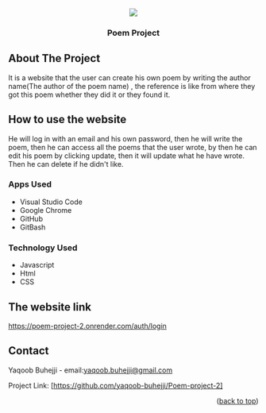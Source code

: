 
<!-- Improved compatibility of back to top link: See: https://github.com/othneildrew/Best-README-Template/pull/73 -->
<a id="readme-top"></a>
<!--
*** Thanks for checking out the Best-README-Template. If you have a suggestion
*** that would make this better, please fork the repo and create a pull request
*** or simply open an issue with the tag "enhancement".
*** Don't forget to give the project a star!
*** Thanks again! Now go create something AMAZING! :D
-->



<!-- PROJECT SHIELDS -->
<!--
*** I'm using markdown "reference style" links for readability.
*** Reference links are enclosed in brackets [ ] instead of parentheses ( ).
*** See the bottom of this document for the declaration of the reference variables
*** for contributors-url, forks-url, etc. This is an optional, concise syntax you may use.
*** https://www.markdownguide.org/basic-syntax/#reference-style-links
-->


<!-- PROJECT LOGO -->
<br />
<div align="center">
  <a href="https://github.com/yaqoob-buhejji/Poem-project-2">
    <img src="./public/imgs/homepage-project2.png">
  </a>

<h3 align="center">Poem Project</h3>

  <p align="center">
   
  
</div>




<!-- ABOUT THE PROJECT -->
## About The Project

It is a website that the user can create his own poem by writing the author name(The author of the poem name) , the reference is  like from where they got this poem whether they did it or they found it.






<!-- GETTING STARTED -->
## How to use the website

He will log in with an email and his own password, then he will write the poem, then he can access all the poems that the user wrote, by then he can edit his poem by clicking update, then it will update what he have wrote. Then he can delete if he didn't like.

### Apps Used
- Visual Studio Code
- Google Chrome
- GitHub
- GitBash


### Technology Used
- Javascript
- Html
- CSS







<!-- USAGE EXAMPLES -->


<!-- CONTRIBUTING -->
## The website link
https://poem-project-2.onrender.com/auth/login







<!-- CONTACT -->
## Contact

Yaqoob Buhejji -  email:yaqoob.buhejji@gmail.com

Project Link: [https://github.com/yaqoob-buhejji/Poem-project-2]
<p align="right">(<a href="#readme-top">back to top</a>)</p>






<!-- MARKDOWN LINKS & IMAGES -->
<!-- https://www.markdownguide.org/basic-syntax/#reference-style-links -->

[product-screenshot]: ./imgs/Screenshot%202025-07-16%20103456.png

